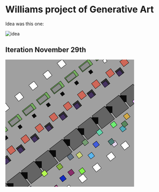 # Williams project of Generative Art

Idea was this one:

![idea](https://github.com/ssis-aa/generative-art-groups/blob/main/docs/william2022.png)

## Iteration November 29th

![2022-11-29](2022-11-29.png)

